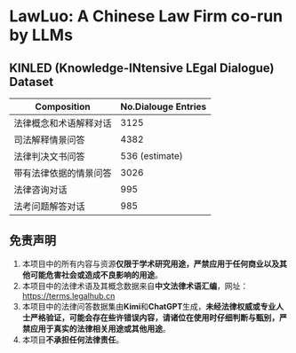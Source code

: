 # LawLuo: A Chinese Law Firm co-run by LLMs

## KINLED (Knowledge-INtensive LEgal Dialogue) Dataset
| Composition | No.Dialouge Entries |
|----------|--------|
|法律概念和术语解释对话    | 3125  |
| 司法解释情景问答     | 4382  |
| 法律判决文书问答     | 536 (estimate)  |
| 带有法律依据的情景问答     | 3026  |
| 法律咨询对话    | 995  |
| 法考问题解答对话     | 985  |


## 免责声明
1. 本项目中的所有内容与资源**仅限于学术研究用途，严禁应用于任何商业以及其他可能危害社会或造成不良影响的用途**。
2. 本项目中的法律术语及其概念数据来自**中文法律术语汇编**，网址：https://terms.legalhub.cn
3. 本项目中的法律问答数据集由**Kimi**和**ChatGPT**生成，**未经法律权威或专业人士严格验证，可能会存在些许错误内容，请诸位在使用时仔细判断与甄别，严禁应用于真实的法律相关用途或其他用途**。
4. 本项目**不承担任何法律责任**。
